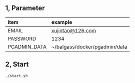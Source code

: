 ## 1, Parameter

| item         | example                       |
| :----------- | :---------------------------- |
| EMAIL        | xujintao@126.com              |
| PASSWORD     | 1234                          |
| PGADMIN_DATA | ~/balgass/docker/pgadmin/data |

## 2, Start

```
./start.sh
```
